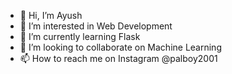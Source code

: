 - 👋 Hi, I’m Ayush
- 👀 I’m interested in Web Development
- 🌱 I’m currently learning Flask
- 💞️ I’m looking to collaborate on Machine Learning
- 📫 How to reach me on Instagram @palboy2001

<!---
ayupal25/ayupal25 is a ✨ special ✨ repository because its `README.md` (this file) appears on your GitHub profile.
You can click the Preview link to take a look at your changes.
--->
